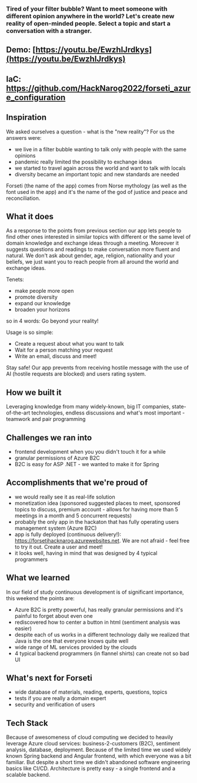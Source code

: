 ### Tired of your filter bubble? Want to meet someone with different opinion anywhere in the world? Let's create new reality of open-minded people. Select a topic and start a conversation with a stranger.

## Demo: [https://youtu.be/EwzhlJrdkys](https://youtu.be/EwzhlJrdkys) 

## IaC: https://github.com/HackNarog2022/forseti_azure_configuration

## Inspiration
We asked ourselves a question - what is the "new reality"? For us the answers were:
- we live in a filter bubble wanting to talk only with people with the same opinions
- pandemic really limited the possibility to exchange ideas
- we started to travel again across the world and want to talk with locals
- diversity became an important topic and new standards are needed 

Forseti (the name of the app) comes from Norse mythology (as well as the font used in the app) and it's the name of the god of justice and peace and reconciliation.

## What it does
As a response to the points from previous section our app lets people to find other ones interested in 
similar topics with different or the same level of domain knowledge and exchange ideas through a meeting. Moreover it suggests questions and readings to make conversation more fluent and natural.  We don't ask about gender, age, religion, nationality and your beliefs, we just want you to reach people from all around the world and exchange ideas.  

Tenets:
- make people more open
- promote diversity
- expand our knowledge 
- broaden your horizons

so in 4 words: Go beyond your reality!

Usage is so simple:
- Create a request about what you want to talk
- Wait for a person matching your request
- Write an email, discuss and meet!

Stay safe! Our app prevents from receiving hostile message with the use of AI (hostile requests are blocked) and users rating system.

## How we built it
Leveraging knowledge from many widely-known, big IT companies, state-of-the-art technologies, endless discussions and what's most important - teamwork and pair programming

## Challenges we ran into
- frontend development when you you didn't touch it for a while
- granular permissions of Azure B2C
- B2C is easy for ASP .NET - we wanted to make it for Spring

## Accomplishments that we're proud of
- we would really see it as real-life solution
- monetization idea (sponsored suggested places to meet, sponsored topics to discuss, premium account - allows for having more than 5 meetings in a month and 5 concurrent requests)
- probably the only app in the hackaton that has fully operating users management system (Azure B2C)
- app is fully deployed (continuous delivery!): https://forsetihacknarog.azurewebsites.net. We are not afraid - feel free to try it out. Create a user and meet!
- it looks well, having in mind that was designed by 4 typical programmers

## What we learned
In our field of study continuous development is of significant importance, this weekend the points are: 
- Azure B2C is pretty powerful, has really granular permissions and it's painful to forget about even one
- rediscovered how to center a button in html (sentiment analysis was easier)
- despite each of us works in a different technology daily we realized that Java is the one that everyone knows quite well
- wide range of ML services provided by the clouds
- 4 typical backend programmers (in flannel shirts) can create not so bad UI  

## What's next for Forseti
- wide database of materials, reading, experts, questions, topics
- tests if you are really a domain expert
- security and verification of users

## Tech Stack
Because of awesomeness of cloud computing we decided to heavily leverage Azure cloud services: business-2-customers (B2C), sentiment analysis, database, deployment. Because of the limited time we used widely known Spring backend and Angular frontend, with which everyone was a bit familiar. But despite a short time we didn't abandoned software engineering basics like CI/CD. Architecture is pretty easy - a single frontend and a scalable backend.
